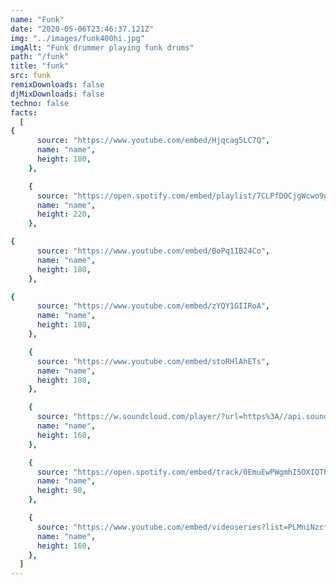 ```yaml
---
name: "Funk"
date: "2020-05-06T23:46:37.121Z"
img: "../images/funk400hi.jpg"
imgAlt: "Funk drummer playing funk drums"
path: "/funk"
title: "funk"
src: funk
remixDownloads: false
djMixDownloads: false
techno: false
facts:
  [
{
      source: "https://www.youtube.com/embed/Hjqcag5LC7Q",
      name: "name",
      height: 180,
    },

    {
      source: "https://open.spotify.com/embed/playlist/7CLPfDOCjgWcwo9g1tGPQo",
      name: "name",
      height: 220,
    },

{
      source: "https://www.youtube.com/embed/BoPq1IB24Co",
      name: "name",
      height: 180,
    },

{
      source: "https://www.youtube.com/embed/zYQY1GIIRoA",
      name: "name",
      height: 180,
    },

    {
      source: "https://www.youtube.com/embed/stoRHlAhETs",
      name: "name",
      height: 180,
    },

    {
      source: "https://w.soundcloud.com/player/?url=https%3A//api.soundcloud.com/tracks/723474691&color=%23ff5500&auto_play=false&hide_related=false&show_comments=true&show_user=true&show_reposts=false&show_teaser=true&visual=true",
      name: "name",
      height: 160,
    },

    {
      source: "https://open.spotify.com/embed/track/0EmuEwPWgmhI5OXIQThH3t",
      name: "name",
      height: 90,
    },

    {
      source: "https://www.youtube.com/embed/videoseries?list=PLMniNzct9Kea6tS0LvYMAk_iw4IvrPH30",
      name: "name",
      height: 160,
    },
  ]
---
```

